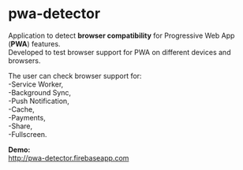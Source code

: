 # pwa-detector
Application to detect <b>browser compatibility</b> for Progressive Web App (<b>PWA</b>) features.  
Developed to test browser support for PWA on different devices and browsers.

The user can check browser support for:  
-Service Worker,  
-Background Sync,  
-Push Notification,  
-Cache,  
-Payments,  
-Share,  
-Fullscreen.  

<b>Demo:</b>  
http://pwa-detector.firebaseapp.com
